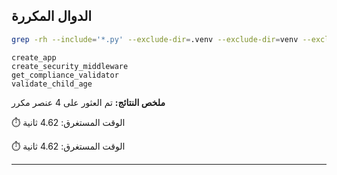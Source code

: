 ## الدوال المكررة
```bash
grep -rh --include='*.py' --exclude-dir=.venv --exclude-dir=venv --exclude-dir=__pycache__ --exclude-dir=build --exclude-dir=dist --exclude-dir=.mypy_cache --exclude-dir=node_modules --exclude-dir=.git '^def ' src | awk '{print $2}' | cut -d'(' -f1 | sort | uniq -d
```

```
create_app
create_security_middleware
get_compliance_validator
validate_child_age

```

**ملخص النتائج:** تم العثور على 4 عنصر مكرر

⏱️ الوقت المستغرق: 4.62 ثانية

⏱️ الوقت المستغرق: 4.62 ثانية


---

